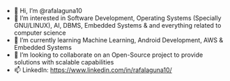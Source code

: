 - 👋 Hi, I’m @rafalaguna10
- 👀 I’m interested in Software Development, Operating Systems (Specially GNU/LINUX), AI, DBMS, Embedded Systems & and everything related to computer science
- 🌱 I’m currently learning Machine Learning, Android Development, AWS & Embedded Systems
- 💞️ I’m looking to collaborate on an Open-Source project to provide solutions with scalable capabilities
- 📫 LinkedIn: https://www.linkedin.com/in/rafalaguna10/


